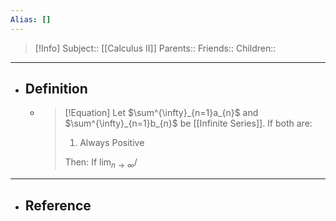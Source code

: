 ```yaml
---
Alias: []
---
```

> [!Info]
> Subject:: [[Calculus II]]
> Parents:: 
> Friends:: 
> Children:: 
---
- ## Definition
	- > [!Equation]
	  > Let $\sum^{\infty}_{n=1}a_{n}$ and $\sum^{\infty}_{n=1}b_{n}$ be [[Infinite Series]]. If both are:
	  > 
	  > 1. Always Positive
	  >    
	  > Then:
	  > $\text{If }\lim_{ n \to \infty }/$
---
- ## Reference